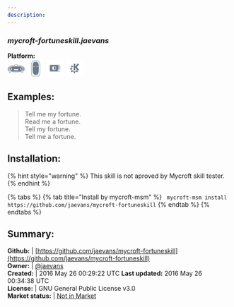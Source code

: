 ```yaml
---
description: 
---
```


### _mycroft-fortuneskill.jaevans_  
  
**Platform:**  
 ![Mark I](../.gitbook/assets/mark-1-icon.png)  ![Mark II](../.gitbook/assets/mark-2-icon.png)  ![Picroft](../.gitbook/assets/picroft-icon.png)  ![plasmoid](../.gitbook/assets/kde.png)   
## Examples:  
> Tell me my fortune.  
> Read me a fortune.  
> Tell my fortune.  
> Tell me a fortune.  
  
## Installation:  
{% hint style="warning" %}
This skill is not aproved by Mycroft skill tester.
{% endhint %}
    
{% tabs %}
{% tab title="Install by mycroft-msm" %}
``` mycroft-msm install https://github.com/jaevans/mycroft-fortuneskill```
{% endtab %}
  {% endtabs %}
    
## Summary:  
**Github:** | [https://github.com/jaevans/mycroft-fortuneskill](https://github.com/jaevans/mycroft-fortuneskill)  
**Owner:** | [@jaevans](https://github.com/jaevans)  
**Created:** | 2016 May 26 00:29:22 UTC  **Last updated:** 2016 May 26 00:34:38 UTC  
**License:** | GNU General Public License v3.0  
**Market status:** | [Not in Market](https://market.mycroft.ai/skill/)  
